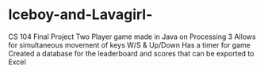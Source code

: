 # Iceboy-and-Lavagirl-
CS 104 Final Project
Two Player game made in Java on Processing 3
Allows for simultaneous movement of keys W/S & Up/Down
Has a timer for game
Created a database for the leaderboard and scores that can be exported to Excel
